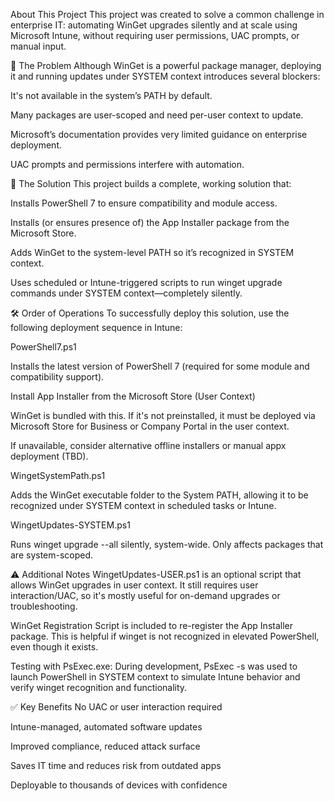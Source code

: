 About This Project
This project was created to solve a common challenge in enterprise IT: automating WinGet upgrades silently and at scale using Microsoft Intune, without requiring user permissions, UAC prompts, or manual input.

🎯 The Problem
Although WinGet is a powerful package manager, deploying it and running updates under SYSTEM context introduces several blockers:

It's not available in the system’s PATH by default.

Many packages are user-scoped and need per-user context to update.

Microsoft’s documentation provides very limited guidance on enterprise deployment.

UAC prompts and permissions interfere with automation.

🔧 The Solution
This project builds a complete, working solution that:

Installs PowerShell 7 to ensure compatibility and module access.

Installs (or ensures presence of) the App Installer package from the Microsoft Store.

Adds WinGet to the system-level PATH so it’s recognized in SYSTEM context.

Uses scheduled or Intune-triggered scripts to run winget upgrade commands under SYSTEM context—completely silently.

🛠️ Order of Operations
To successfully deploy this solution, use the following deployment sequence in Intune:

PowerShell7.ps1

Installs the latest version of PowerShell 7 (required for some module and compatibility support).

Install App Installer from the Microsoft Store (User Context)

WinGet is bundled with this. If it's not preinstalled, it must be deployed via Microsoft Store for Business or Company Portal in the user context.

If unavailable, consider alternative offline installers or manual appx deployment (TBD).

WingetSystemPath.ps1

Adds the WinGet executable folder to the System PATH, allowing it to be recognized under SYSTEM context in scheduled tasks or Intune.

WingetUpdates-SYSTEM.ps1

Runs winget upgrade --all silently, system-wide. Only affects packages that are system-scoped.

⚠️ Additional Notes
WingetUpdates-USER.ps1 is an optional script that allows WinGet upgrades in user context. It still requires user interaction/UAC, so it's mostly useful for on-demand upgrades or troubleshooting.

WinGet Registration Script is included to re-register the App Installer package. This is helpful if winget is not recognized in elevated PowerShell, even though it exists.

Testing with PsExec.exe: During development, PsExec -s was used to launch PowerShell in SYSTEM context to simulate Intune behavior and verify winget recognition and functionality.

✅ Key Benefits
No UAC or user interaction required

Intune-managed, automated software updates

Improved compliance, reduced attack surface

Saves IT time and reduces risk from outdated apps

Deployable to thousands of devices with confidence
